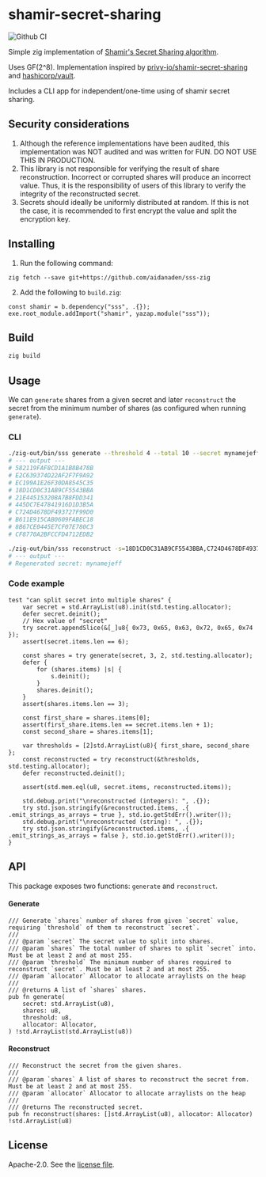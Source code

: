 # shamir-secret-sharing

![Github CI](https://github.com/privy-io/shamir-secret-sharing/workflows/Github%20CI/badge.svg)

Simple zig implementation of [Shamir's Secret Sharing algorithm](https://en.wikipedia.org/wiki/Shamir%27s_Secret_Sharing).

Uses GF(2^8). Implementation inspired by [privy-io/shamir-secret-sharing](https://github.com/privy-io/shamir-secret-sharing) and [hashicorp/vault](https://github.com/hashicorp/vault/tree/main/shamir).

Includes a CLI app for independent/one-time using of shamir secret sharing.

## Security considerations

1. Although the reference implementations have been audited, this implementation was NOT audited and was written for FUN. DO NOT USE THIS IN PRODUCTION.
2. This library is not responsible for verifying the result of share reconstruction. Incorrect or corrupted shares will produce an incorrect value. Thus, it is the responsibility of users of this library to verify the integrity of the reconstructed secret.
3. Secrets should ideally be uniformly distributed at random. If this is not the case, it is recommended to first encrypt the value and split the encryption key.

## Installing

1. Run the following command:

```
zig fetch --save git+https://github.com/aidanaden/sss-zig
```

2. Add the following to `build.zig`:

```zig
const shamir = b.dependency("sss", .{});
exe.root_module.addImport("shamir", yazap.module("sss"));
```

## Build

```sh
zig build
```

## Usage

We can `generate` shares from a given secret and later `reconstruct` the secret from the minimum number of shares (as configured when running `generate`).

### CLI

```sh
./zig-out/bin/sss generate --threshold 4 --total 10 --secret mynamejeff
# --- output ---
# 582119FAF8CD1A1B8B478B
# E2C639374D22AF2F7F9A92
# EC199A1E26F30DA8545C35
# 18D1CD0C31AB9CF5543BBA
# 21E445153208A7B8FDD341
# 445DC7E47841916D1D3B5A
# C724D4678DF493727F99D0
# B611E915CAB0609FABEC18
# 8B67CE0445E7CF07E780C3
# CF8770A2BFCCFD4712EDB2
```

```sh
./zig-out/bin/sss reconstruct -s=18D1CD0C31AB9CF5543BBA,C724D4678DF493727F99D0,B611E915CAB0609FABEC18,CF8770A2BFCCFD4712EDB2
# --- output ---
# Regenerated secret: mynamejeff
```

### Code example

```zig
test "can split secret into multiple shares" {
    var secret = std.ArrayList(u8).init(std.testing.allocator);
    defer secret.deinit();
    // Hex value of "secret"
    try secret.appendSlice(&[_]u8{ 0x73, 0x65, 0x63, 0x72, 0x65, 0x74 });
    assert(secret.items.len == 6);

    const shares = try generate(secret, 3, 2, std.testing.allocator);
    defer {
        for (shares.items) |s| {
            s.deinit();
        }
        shares.deinit();
    }
    assert(shares.items.len == 3);

    const first_share = shares.items[0];
    assert(first_share.items.len == secret.items.len + 1);
    const second_share = shares.items[1];

    var thresholds = [2]std.ArrayList(u8){ first_share, second_share };
    const reconstructed = try reconstruct(&thresholds, std.testing.allocator);
    defer reconstructed.deinit();

    assert(std.mem.eql(u8, secret.items, reconstructed.items));

    std.debug.print("\nreconstructed (integers): ", .{});
    try std.json.stringify(&reconstructed.items, .{ .emit_strings_as_arrays = true }, std.io.getStdErr().writer());
    std.debug.print("\nreconstructed (string): ", .{});
    try std.json.stringify(&reconstructed.items, .{ .emit_strings_as_arrays = false }, std.io.getStdErr().writer());
}
```

## API

This package exposes two functions: `generate` and `reconstruct`.

#### Generate

```zig
/// Generate `shares` number of shares from given `secret` value, requiring `threshold` of them to reconstruct `secret`.
///
/// @param `secret` The secret value to split into shares.
/// @param `shares` The total number of shares to split `secret` into. Must be at least 2 and at most 255.
/// @param `threshold` The minimum number of shares required to reconstruct `secret`. Must be at least 2 and at most 255.
/// @param `allocator` Allocator to allocate arraylists on the heap
///
/// @returns A list of `shares` shares.
pub fn generate(
    secret: std.ArrayList(u8),
    shares: u8,
    threshold: u8,
    allocator: Allocator,
) !std.ArrayList(std.ArrayList(u8))
```

#### Reconstruct

```zig
/// Reconstruct the secret from the given shares.
///
/// @param `shares` A list of shares to reconstruct the secret from. Must be at least 2 and at most 255.
/// @param `allocator` Allocator to allocate arraylists on the heap
///
/// @returns The reconstructed secret.
pub fn reconstruct(shares: []std.ArrayList(u8), allocator: Allocator) !std.ArrayList(u8)
```

## License

Apache-2.0. See the [license file](LICENSE).
